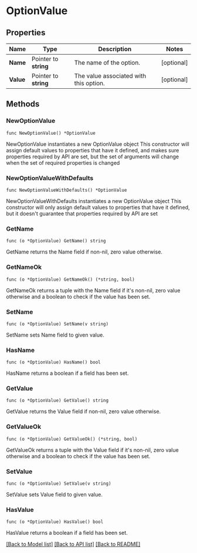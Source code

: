 # OptionValue

## Properties

Name | Type | Description | Notes
------------ | ------------- | ------------- | -------------
**Name** | Pointer to **string** | The name of the option. | [optional] 
**Value** | Pointer to **string** | The value associated with this option. | [optional] 

## Methods

### NewOptionValue

`func NewOptionValue() *OptionValue`

NewOptionValue instantiates a new OptionValue object
This constructor will assign default values to properties that have it defined,
and makes sure properties required by API are set, but the set of arguments
will change when the set of required properties is changed

### NewOptionValueWithDefaults

`func NewOptionValueWithDefaults() *OptionValue`

NewOptionValueWithDefaults instantiates a new OptionValue object
This constructor will only assign default values to properties that have it defined,
but it doesn't guarantee that properties required by API are set

### GetName

`func (o *OptionValue) GetName() string`

GetName returns the Name field if non-nil, zero value otherwise.

### GetNameOk

`func (o *OptionValue) GetNameOk() (*string, bool)`

GetNameOk returns a tuple with the Name field if it's non-nil, zero value otherwise
and a boolean to check if the value has been set.

### SetName

`func (o *OptionValue) SetName(v string)`

SetName sets Name field to given value.

### HasName

`func (o *OptionValue) HasName() bool`

HasName returns a boolean if a field has been set.

### GetValue

`func (o *OptionValue) GetValue() string`

GetValue returns the Value field if non-nil, zero value otherwise.

### GetValueOk

`func (o *OptionValue) GetValueOk() (*string, bool)`

GetValueOk returns a tuple with the Value field if it's non-nil, zero value otherwise
and a boolean to check if the value has been set.

### SetValue

`func (o *OptionValue) SetValue(v string)`

SetValue sets Value field to given value.

### HasValue

`func (o *OptionValue) HasValue() bool`

HasValue returns a boolean if a field has been set.


[[Back to Model list]](../README.md#documentation-for-models) [[Back to API list]](../README.md#documentation-for-api-endpoints) [[Back to README]](../README.md)


